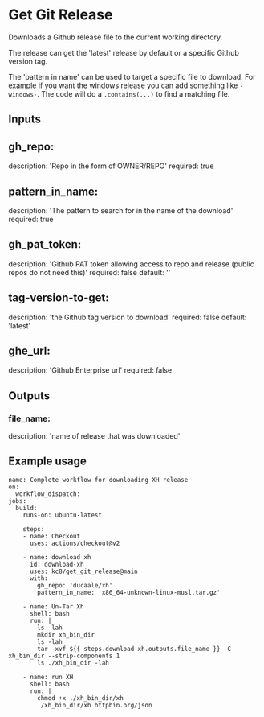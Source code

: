 # Get Git Release

Downloads a Github release file to the current working directory. 

The release can get the 'latest' release by default or a specific Github version tag.

The 'pattern in name' can be used to target a specific file to download. For example 
if you want the windows release you can add something like `-windows-`. The code will do a 
`.contains(...)` to find a matching file.

## Inputs

## gh_repo:
  description: 'Repo in the form of OWNER/REPO'
  required: true
## pattern_in_name: 
  description: 'The pattern to search for in the name of the download'
  required: true 
## gh_pat_token: 
  description: 'Github PAT token allowing access to repo and release (public repos do not need this)'
  required: false 
  default: ''
## tag-version-to-get: 
  description: 'the Github tag version to download'
  required: false 
  default: 'latest'
## ghe_url:
  description: 'Github Enterprise url'
  required: false 

## Outputs

### file_name:
  description: 'name of release that was downloaded'

## Example usage
```
name: Complete workflow for downloading XH release
on: 
  workflow_dispatch:
jobs:
  build:
    runs-on: ubuntu-latest

    steps:
    - name: Checkout
      uses: actions/checkout@v2

    - name: download xh 
      id: download-xh
      uses: kc8/get_git_release@main
      with:
        gh_repo: 'ducaale/xh' 
        pattern_in_name: 'x86_64-unknown-linux-musl.tar.gz'

    - name: Un-Tar Xh
      shell: bash
      run: | 
        ls -lah
        mkdir xh_bin_dir
        ls -lah
        tar -xvf ${{ steps.download-xh.outputs.file_name }} -C xh_bin_dir --strip-components 1
        ls ./xh_bin_dir -lah

    - name: run XH
      shell: bash
      run: | 
        chmod +x ./xh_bin_dir/xh
        ./xh_bin_dir/xh httpbin.org/json
```

